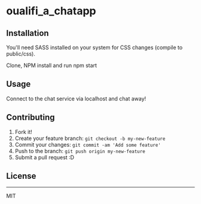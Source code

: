 # oualifi_a_chatapp
## Installation

You'll need SASS installed on your system for CSS changes (compile to public/css). 

Clone, NPM install and run npm start

## Usage

Connect to the chat service via localhost and chat away!

## Contributing

1. Fork it!
2. Create your feature branch: `git checkout -b my-new-feature`
3. Commit your changes: `git commit -am 'Add some feature'`
4. Push to the branch: `git push origin my-new-feature`
5. Submit a pull request :D

## License

***
MIT